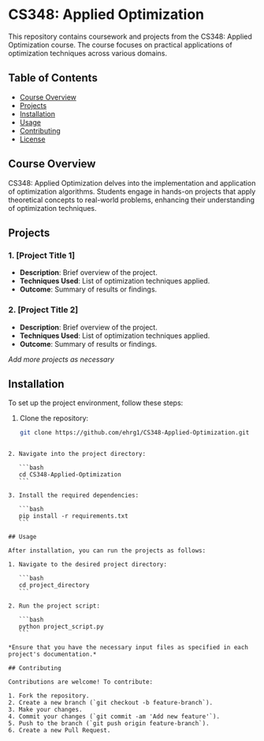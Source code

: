 # CS348: Applied Optimization

This repository contains coursework and projects from the CS348: Applied Optimization course. The course focuses on practical applications of optimization techniques across various domains.

## Table of Contents

- [Course Overview](#course-overview)
- [Projects](#projects)
- [Installation](#installation)
- [Usage](#usage)
- [Contributing](#contributing)
- [License](#license)

## Course Overview

CS348: Applied Optimization delves into the implementation and application of optimization algorithms. Students engage in hands-on projects that apply theoretical concepts to real-world problems, enhancing their understanding of optimization techniques.

## Projects

### 1. [Project Title 1]
- **Description**: Brief overview of the project.
- **Techniques Used**: List of optimization techniques applied.
- **Outcome**: Summary of results or findings.

### 2. [Project Title 2]
- **Description**: Brief overview of the project.
- **Techniques Used**: List of optimization techniques applied.
- **Outcome**: Summary of results or findings.

*Add more projects as necessary*

## Installation

To set up the project environment, follow these steps:

1. Clone the repository:
   ```bash
   git clone https://github.com/ehrg1/CS348-Applied-Optimization.git
````

2. Navigate into the project directory:

   ```bash
   cd CS348-Applied-Optimization
   ```

3. Install the required dependencies:

   ```bash
   pip install -r requirements.txt
   ```

## Usage

After installation, you can run the projects as follows:

1. Navigate to the desired project directory:

   ```bash
   cd project_directory
   ```

2. Run the project script:

   ```bash
   python project_script.py
   ```

*Ensure that you have the necessary input files as specified in each project's documentation.*

## Contributing

Contributions are welcome! To contribute:

1. Fork the repository.
2. Create a new branch (`git checkout -b feature-branch`).
3. Make your changes.
4. Commit your changes (`git commit -am 'Add new feature'`).
5. Push to the branch (`git push origin feature-branch`).
6. Create a new Pull Request.


